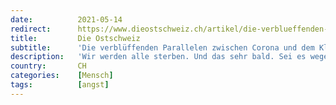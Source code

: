 ```yaml
---
date:          2021-05-14
redirect:      https://www.dieostschweiz.ch/artikel/die-verblueffenden-parallelen-zwischen-corona-und-dem-klima-8kLX4gQ
title:         Die Ostschweiz
subtitle:      'Die verblüffenden Parallelen zwischen Corona und dem Klima'
description:   'Wir werden alle sterben. Und das sehr bald. Sei es wegen der Klimaerwärmung oder aufgrund eines Virus. Unsere tiefe Sehnsucht nach dem baldigen Untergang wird zum Dauerprogramm. Eine Analyse der letzten drei Jahre.'
country:       CH
categories:    [Mensch]
tags:          [angst]
---
```

